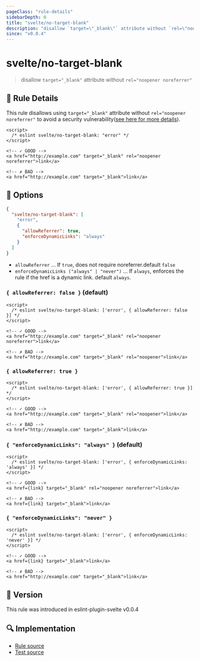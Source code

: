 ```yaml
---
pageClass: "rule-details"
sidebarDepth: 0
title: "svelte/no-target-blank"
description: "disallow `target=\"_blank\"` attribute without `rel=\"noopener noreferrer\"`"
since: "v0.0.4"
---
```


# svelte/no-target-blank

> disallow `target="_blank"` attribute without `rel="noopener noreferrer"`

## :book: Rule Details

This rule disallows using `target="_blank"` attribute without `rel="noopener noreferrer"` to avoid a security vulnerability([see here for more details](https://mathiasbynens.github.io/rel-noopener/)).

<ESLintCodeBlock>

<!--eslint-skip-->

```svelte
<script>
  /* eslint svelte/no-target-blank: "error" */
</script>

<!-- ✓ GOOD -->
<a href="http://example.com" target="_blank" rel="noopener noreferrer">link</a>

<!-- ✗ BAD -->
<a href="http://example.com" target="_blank">link</a>
```

</ESLintCodeBlock>

## :wrench: Options

```json
{
  "svelte/no-target-blank": [
    "error",
    {
      "allowReferrer": true,
      "enforceDynamicLinks": "always"
    }
  ]
}
```

- `allowReferrer` ... If `true`, does not require noreferrer.default `false`
- `enforceDynamicLinks ("always" | "never")` ... If `always`, enforces the rule if the href is a dynamic link. default `always`.

### `{ allowReferrer: false }` (default)

<ESLintCodeBlock>

<!--eslint-skip-->

```svelte
<script>
  /* eslint svelte/no-target-blank: ['error', { allowReferrer: false }] */
</script>

<!-- ✓ GOOD -->
<a href="http://example.com" target="_blank" rel="noopener noreferrer">link</a>

<!-- ✗ BAD -->
<a href="http://example.com" target="_blank" rel="noopener">link</a>
```

</ESLintCodeBlock>

### `{ allowReferrer: true }`

<ESLintCodeBlock>

<!--eslint-skip-->

```svelte
<script>
  /* eslint svelte/no-target-blank: ['error', { allowReferrer: true }] */
</script>

<!-- ✓ GOOD -->
<a href="http://example.com" target="_blank" rel="noopener">link</a>

<!-- ✗ BAD -->
<a href="http://example.com" target="_blank">link</a>
```

</ESLintCodeBlock>

### `{ "enforceDynamicLinks": "always" }` (default)

<ESLintCodeBlock>

<!--eslint-skip-->

```svelte
<script>
  /* eslint svelte/no-target-blank: ['error', { enforceDynamicLinks: 'always' }] */
</script>

<!-- ✓ GOOD -->
<a href={link} target="_blank" rel="noopener noreferrer">link</a>

<!-- ✗ BAD -->
<a href={link} target="_blank">link</a>
```

</ESLintCodeBlock>

### `{ "enforceDynamicLinks": "never" }`

<ESLintCodeBlock>

<!--eslint-skip-->

```svelte
<script>
  /* eslint svelte/no-target-blank: ['error', { enforceDynamicLinks: 'never' }] */
</script>

<!-- ✓ GOOD -->
<a href={link} target="_blank">link</a>

<!-- ✗ BAD -->
<a href="http://example.com" target="_blank">link</a>
```

</ESLintCodeBlock>

## :rocket: Version

This rule was introduced in eslint-plugin-svelte v0.0.4

## :mag: Implementation

- [Rule source](https://github.com/sveltejs/eslint-plugin-svelte/blob/main/src/rules/no-target-blank.ts)
- [Test source](https://github.com/sveltejs/eslint-plugin-svelte/blob/main/tests/src/rules/no-target-blank.ts)
